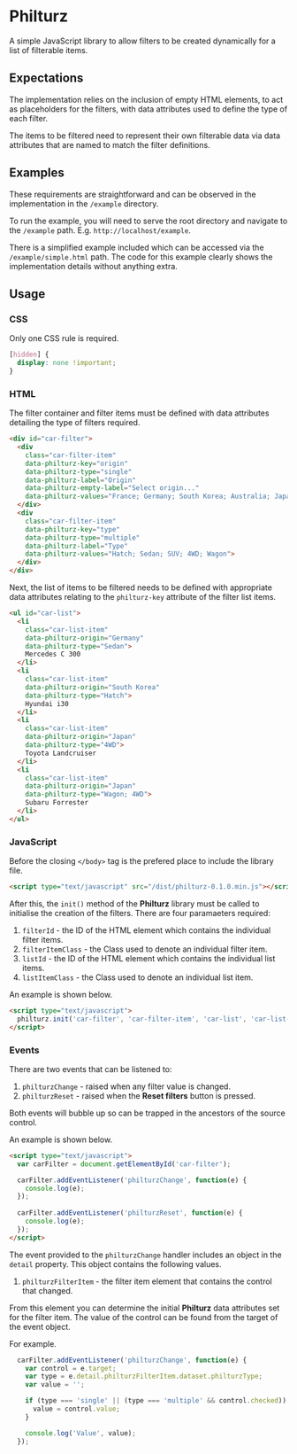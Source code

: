 # Philturz

A simple JavaScript library to allow filters to be created dynamically for a list of filterable items.

## Expectations

The implementation relies on the inclusion of empty HTML elements, to act as placeholders for the filters, with data attributes used to define the type of each filter.

The items to be filtered need to represent their own filterable data via data attributes that are named to match the filter definitions.

## Examples

These requirements are straightforward and can be observed in the implementation in the `/example` directory.

To run the example, you will need to serve the root directory and navigate to the `/example` path. E.g. `http://localhost/example`.

There is a simplified example included which can be accessed via the `/example/simple.html` path. The code for this example clearly shows the implementation details without anything extra.

## Usage

### CSS

Only one CSS rule is required.

```CSS
[hidden] {
  display: none !important;
}
```

### HTML

The filter container and filter items must be defined with data attributes detailing the type of filters required.

```HTML
<div id="car-filter">
  <div
    class="car-filter-item"
    data-philturz-key="origin"
    data-philturz-type="single"
    data-philturz-label="Origin"
    data-philturz-empty-label="Select origin..."
    data-philturz-values="France; Germany; South Korea; Australia; Japan">
  </div>
  <div
    class="car-filter-item"
    data-philturz-key="type"
    data-philturz-type="multiple"
    data-philturz-label="Type"
    data-philturz-values="Hatch; Sedan; SUV; 4WD; Wagon">
  </div>
</div>
```

Next, the list of items to be filtered needs to be defined with appropriate data attributes relating to the `philturz-key` attribute of the filter list items.

```HTML
<ul id="car-list">
  <li
    class="car-list-item"
    data-philturz-origin="Germany"
    data-philturz-type="Sedan">
    Mercedes C 300
  </li>
  <li
    class="car-list-item"
    data-philturz-origin="South Korea"
    data-philturz-type="Hatch">
    Hyundai i30
  </li>
  <li
    class="car-list-item"
    data-philturz-origin="Japan"
    data-philturz-type="4WD">
    Toyota Landcruiser
  </li>
  <li
    class="car-list-item"
    data-philturz-origin="Japan"
    data-philturz-type="Wagon; 4WD">
    Subaru Forrester
  </li>
</ul>
```

### JavaScript

Before the closing `</body>` tag is the prefered place to include the library file.

```HTML
<script type="text/javascript" src="/dist/philturz-0.1.0.min.js"></script>
```

After this, the `init()` method of the **Philturz** library must be called to initialise the creation of the filters. There are four paramaeters required: 

1. `filterId` - the ID of the HTML element which contains the individual filter items.
2. `filterItemClass` - the Class used to denote an individual filter item.
3. `listId` - the ID of the HTML element which contains the individual list items.
4. `listItemClass` - the Class used to denote an individual list item.

An example is shown below.

```HTML
<script type="text/javascript">
  philturz.init('car-filter', 'car-filter-item', 'car-list', 'car-list-item');
</script>
```

### Events

There are two events that can be listened to:

1. `philturzChange` - raised when any filter value is changed.
2. `philturzReset` - raised when the **Reset filters** button is pressed.

Both events will bubble up so can be trapped in the ancestors of the source control.

An example is shown below.

```HTML
<script type="text/javascript">
  var carFilter = document.getElementById('car-filter');

  carFilter.addEventListener('philturzChange', function(e) {
    console.log(e);
  });
  
  carFilter.addEventListener('philturzReset', function(e) {
    console.log(e);
  });
</script>
```

The event provided to the `philturzChange` handler includes an object in the `detail` property. This object contains the following values.

1. `philturzFilterItem` - the filter item element that contains the control that changed.

From this element you can determine the initial **Philturz** data attributes set for the filter item. The value of the control can be found from the target of the event object.

For example.

```JavaScript
  carFilter.addEventListener('philturzChange', function(e) {
    var control = e.target;
    var type = e.detail.philturzFilterItem.dataset.philturzType;
    var value = '';

    if (type === 'single' || (type === 'multiple' && control.checked)) {
      value = control.value;
    }

    console.log('Value', value);
  });
```

